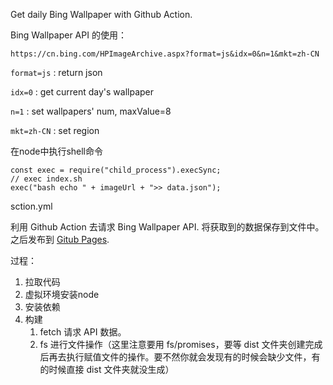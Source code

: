 Get daily Bing Wallpaper with Github Action.

Bing Wallpaper API 的使用：
```
https://cn.bing.com/HPImageArchive.aspx?format=js&idx=0&n=1&mkt=zh-CN
```
`format=js` : return json 

`idx=0` : get current day's wallpaper

`n=1` : set wallpapers' num, maxValue=8

`mkt=zh-CN` : set region


在node中执行shell命令
```
const exec = require("child_process").execSync;
// exec index.sh
exec("bash echo " + imageUrl + ">> data.json");
```

sction.yml

利用 Github Action 去请求 Bing Wallpaper API. 将获取到的数据保存到文件中。之后发布到 [Gitub Pages](https://codeniu.github.io/bing-wallpaper-action/).


过程：
1. 拉取代码
2. 虚拟环境安装node
3. 安装依赖
4. 构建
   1. fetch 请求 API 数据。
   2. fs 进行文件操作（这里注意要用 fs/promises，要等 dist 文件夹创建完成后再去执行赋值文件的操作。要不然你就会发现有的时候会缺少文件，有的时候直接 dist 文件夹就没生成）
